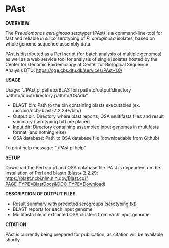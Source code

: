 # PAst

<b>OVERVIEW</b>

The <i>Pseudomonas aeruginosa</i> serotyper (PAst) is a command-line-tool for fast and reliable <i>in silico</i> serotyping of <i>P. aeruginosa</i> isolates, based on whole genome sequence assembly data. 

PAst is distributed as a Perl script (for batch analysis of multiple genomes) as well as a web service tool for analysis of single isolates hosted by the Center for Genomic Epidemiology at Center for Biological Sequence Analysis DTU: https://cge.cbs.dtu.dk/services/PAst-1.0/


<b>USAGE</b>

Usage:        "./PAst.pl path/to/BLASTbin path/to/output/directory path/to/input/directory path/to/OSAdb"

- BLAST bin:    Path to the bin containing blasts executables (ex. /usr/bin/ncbi-blast-2.2.29+/bin/)
- Output dir:   Directory where blast reports, OSA multifasta files and result summary (serotyping.txt) are placed
- Input dir:    Directory containing assembled input genomes in multifasta format (and nothing else)
- OSA database: Path to OSA database file (downloadable from Github)

To print help message: "./PAst.pl help"


<b>SETUP</b>

Download the Perl script and OSA database file. PAst is dependent on the installation of Perl and blastn (blast+ 2.2.29: https://blast.ncbi.nlm.nih.gov/Blast.cgi?PAGE_TYPE=BlastDocs&DOC_TYPE=Download)


<b>DESCRIPTION OF OUTPUT FILES</b>

- Result summary with predicted serogroups (serotyping.txt)
- BLAST reports for each input genome
- Multifasta file of extracted OSA clusters from each input genome

<b>CITATION</b>

PAst is currently being prepared for publication, as citation will be available shortly.
